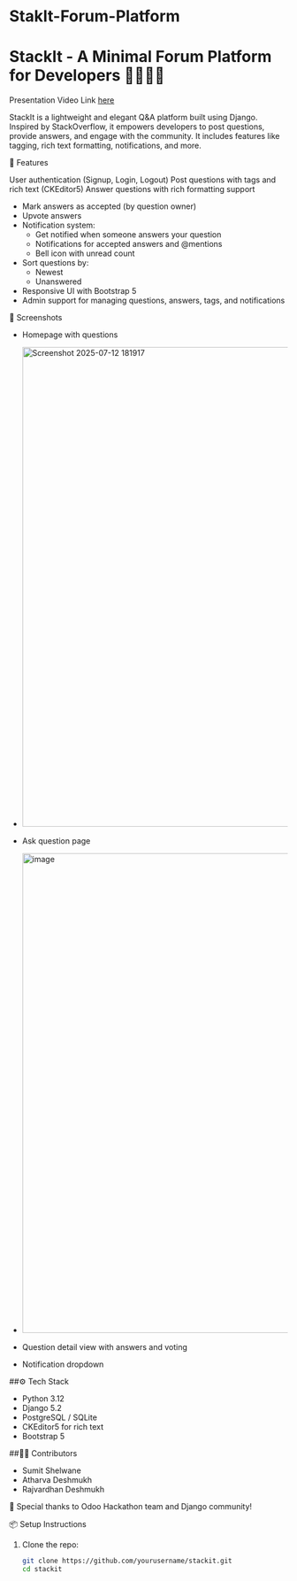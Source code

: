 # StakIt-Forum-Platform
# StackIt - A Minimal Forum Platform for Developers 👨‍💻👩‍💻

Presentation Video Link [here]([https://example.com/docs](https://www.youtube.com/watch?v=hIDXdwGY5Ck))

StackIt is a lightweight and elegant Q&A platform built using Django. Inspired by StackOverflow, it empowers developers to post questions, provide answers, and engage with the community. It includes features like tagging, rich text formatting, notifications, and more.

🚀 Features

 User authentication (Signup, Login, Logout)
 Post questions with tags and rich text (CKEditor5)
 Answer questions with rich formatting support
- Mark answers as accepted (by question owner)
- Upvote answers
- Notification system:
  - Get notified when someone answers your question
  - Notifications for accepted answers and @mentions
  - Bell icon with unread count
- Sort questions by:
  - Newest
  - Unanswered
- Responsive UI with Bootstrap 5
- Admin support for managing questions, answers, tags, and notifications

📸 Screenshots

- Homepage with questions
- <img width="1899" height="867" alt="Screenshot 2025-07-12 181917" src="https://github.com/user-attachments/assets/9512e275-a167-4e8a-98d1-00a66f5d7d8f" />

- Ask question page
- <img width="1896" height="867" alt="image" src="https://github.com/user-attachments/assets/bdb0fd64-0fdc-4df7-bc6f-ae10a4f382c8" />


- Question detail view with answers and voting
- Notification dropdown

##⚙️ Tech Stack

- Python 3.12
- Django 5.2
- PostgreSQL / SQLite
- CKEditor5 for rich text
- Bootstrap 5

##🧑‍💻 Contributors

- Sumit Shelwane
- Atharva Deshmukh  
- Rajvardhan Deshmukh  

🙌 Special thanks to Odoo Hackathon team and Django community!

📦 Setup Instructions

1. Clone the repo:

   ```bash
   git clone https://github.com/yourusername/stackit.git
   cd stackit
